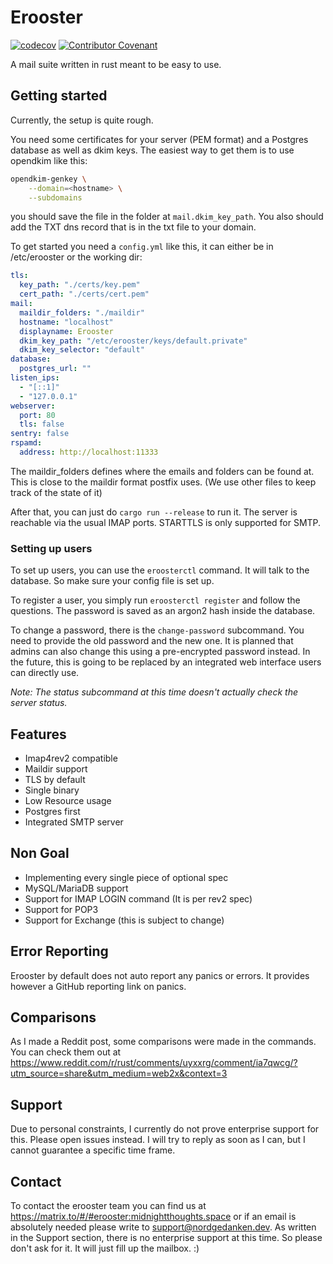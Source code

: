 # Erooster

[![codecov](https://codecov.io/gh/MTRNord/erooster/branch/main/graph/badge.svg?token=ieNQlSkDTF)](https://codecov.io/gh/MTRNord/erooster)
[![Contributor Covenant](https://img.shields.io/badge/Contributor%20Covenant-2.1-4baaaa.svg)](code_of_conduct.md)

A mail suite written in rust meant to be easy to use.

## Getting started

Currently, the setup is quite rough.

You need some certificates for your server (PEM format) and a Postgres database as well as dkim keys.
The easiest way to get them is to use opendkim like this:

```bash
opendkim-genkey \
    --domain=<hostname> \
    --subdomains
```

you should save the file in the folder at `mail.dkim_key_path`.
You also should add the TXT dns record that is in the txt file to your domain.

To get started you need a `config.yml` like this, it can either be in /etc/erooster or the working dir:

```yaml
tls:
  key_path: "./certs/key.pem"
  cert_path: "./certs/cert.pem"
mail:
  maildir_folders: "./maildir"
  hostname: "localhost"
  displayname: Erooster
  dkim_key_path: "/etc/erooster/keys/default.private"
  dkim_key_selector: "default"
database:
  postgres_url: ""
listen_ips:
  - "[::1]"
  - "127.0.0.1"
webserver:
  port: 80
  tls: false
sentry: false
rspamd:
  address: http://localhost:11333
```

The maildir_folders defines where the emails and folders can be found at. This is close to the maildir format postfix uses. (We use other files to keep track of the state of it)

After that, you can just do `cargo run --release` to run it. The server is reachable via the usual IMAP ports. STARTTLS is only supported for SMTP.

### Setting up users

To set up users, you can use the `eroosterctl` command.
It will talk to the database. So make sure your config file is set up.

To register a user, you simply run `eroosterctl register` and follow the questions.
The password is saved as an argon2 hash inside the database.

To change a password, there is the `change-password` subcommand.
You need to provide the old password and the new one.
It is planned that admins can also change this using a pre-encrypted password instead.
In the future, this is going to be replaced by an integrated web interface users can directly use.

_Note: The status subcommand at this time doesn't actually check the server status._

## Features

- Imap4rev2 compatible
- Maildir support
- TLS by default
- Single binary
- Low Resource usage
- Postgres first
- Integrated SMTP server

## Non Goal

- Implementing every single piece of optional spec
- MySQL/MariaDB support
- Support for IMAP LOGIN command (It is per rev2 spec)
- Support for POP3
- Support for Exchange (this is subject to change)

## Error Reporting

Erooster by default does not auto report any panics or errors.
It provides however a GitHub reporting link on panics.

## Comparisons

As I made a Reddit post, some comparisons were made in the commands.
You can check them out at <https://www.reddit.com/r/rust/comments/uyxxrg/comment/ia7qwcg/?utm_source=share&utm_medium=web2x&context=3>

## Support

Due to personal constraints, I currently do not prove enterprise support for this. Please open issues instead. I will try to reply as soon as I can, but I cannot guarantee a specific time frame.

## Contact

To contact the erooster team you can find us at <https://matrix.to/#/#erooster:midnightthoughts.space> or if an email is absolutely needed please write to [support@nordgedanken.dev](mailto:support@nordgedanken.dev). As written in the Support section, there is no enterprise support at this time. So please don't ask for it. It will just fill up the mailbox. :)
